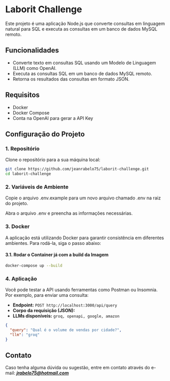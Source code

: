 # Laborit Challenge

Este projeto é uma aplicação Node.js que converte consultas em linguagem natural para SQL e executa as consultas em um banco de dados MySQL remoto.

## Funcionalidades

- Converte texto em consultas SQL usando um Modelo de Linguagem (LLM) como OpenAI.
- Executa as consultas SQL em um banco de dados MySQL remoto.
- Retorna os resultados das consultas em formato JSON.

## Requisitos

- Docker
- Docker Compose
- Conta na OpenAI para gerar a API Key

## Configuração do Projeto

### 1. Repositório

Clone o repositório para a sua máquina local:

```bash
git clone https://github.com/jeanrabelo75/laborit-challenge.git
cd laborit-challenge
```

### 2. Variáveis de Ambiente

Copie o arquivo .env.example para um novo arquivo chamado .env na raiz do projeto.

Abra o arquivo .env e preencha as informações necessárias.

### 3. Docker

A aplicação está utilizando Docker para garantir consistência em diferentes ambientes. Para rodá-la, siga o passo abaixo:

#### 3.1. Rodar o Container já com a build da Imagem

```bash
docker-compose up --build
```

### 4. Aplicação

Você pode testar a API usando ferramentas como Postman ou Insomnia. Por exemplo, para enviar uma consulta:

- **Endpoint:** `POST http://localhost:3000/api/query`
- **Corpo da requisição (JSON):**
- **LLMs disponíveis:** `groq, openapi, google, amazon`

```json
{
  "query": "Qual é o volume de vendas por cidade?",
  "llm": "groq"
}
```

## Contato

Caso tenha alguma dúvida ou sugestão, entre em contato através do e-mail: ***jrabelo75@hotmail.com***